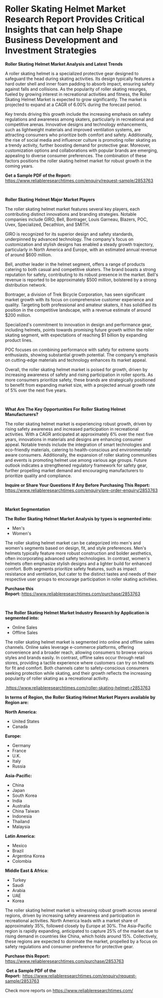 <p><h1>Roller Skating Helmet Market Research Report Provides Critical Insights that can help Shape Business Development and Investment Strategies</h1></p><p><strong>Roller Skating Helmet Market Analysis and Latest Trends</strong></p>
<p><p>A roller skating helmet is a specialized protective gear designed to safeguard the head during skating activities. Its design typically features a hard outer shell and inner foam padding to absorb impact, ensuring safety against falls and collisions. As the popularity of roller skating resurges, fueled by growing interest in recreational activities and fitness, the Roller Skating Helmet Market is expected to grow significantly. The market is projected to expand at a CAGR of 6.00% during the forecast period. </p><p>Key trends driving this growth include the increasing emphasis on safety regulations and awareness among skaters, particularly in recreational and competitive arenas. Innovative designs and technology enhancements, such as lightweight materials and improved ventilation systems, are attracting consumers who prioritize both comfort and safety. Additionally, the rise of social media and influencer culture is promoting roller skating as a trendy activity, further boosting demand for protective gear. Moreover, customization options and collaborations with popular brands are emerging, appealing to diverse consumer preferences. The combination of these factors positions the roller skating helmet market for robust growth in the coming years.</p></p>
<p><strong>Get a Sample PDF of the Report:&nbsp;</strong> <a href="https://www.reliableresearchtimes.com/enquiry/request-sample/2853763?utm_campaign=3317&utm_medium=2&utm_source=Github&utm_content=ia&utm_term=12032025&utm_id=roller-skating-helmet">https://www.reliableresearchtimes.com/enquiry/request-sample/2853763</a></p>
<p>&nbsp;</p>
<p><strong>Roller Skating Helmet Major Market Players</strong></p>
<p><p>The roller skating helmet market features several key players, each contributing distinct innovations and branding strategies. Notable companies include GIRO, Bell, Bontrager, Louis Garneau, Blazers, POC, Uvex, Specialized, Decathlon, and SMITH.</p><p>GIRO is recognized for its superior design and safety standards, underpinned by advanced technology. The company's focus on customization and stylish designs has enabled a steady growth trajectory, particularly in North America and Europe, with an estimated annual revenue of around $600 million.</p><p>Bell, another leader in the helmet segment, offers a range of products catering to both casual and competitive skaters. The brand boasts a strong reputation for safety, contributing to its robust presence in the market. Bell's revenue is reported to be approximately $500 million, bolstered by a strong distribution network.</p><p>Bontrager, a division of Trek Bicycle Corporation, has seen significant market growth with its focus on comprehensive customer experience and quality. Targeting both professional and amateur skaters, it has solidified its position in the competitive landscape, with a revenue estimate of around $200 million.</p><p>Specialized's commitment to innovation in design and performance gear, including helmets, points towards promising future growth within the roller skating segment, with expectations of reaching $1 billion by expanding product lines.</p><p>POC focuses on combining performance with safety for extreme sports enthusiasts, showing substantial growth potential. The company’s emphasis on cutting-edge materials and technology enhances its market appeal.</p><p>Overall, the roller skating helmet market is poised for growth, driven by increasing awareness of safety and rising participation in roller sports. As more consumers prioritize safety, these brands are strategically positioned to benefit from expanding market size, with a projected annual growth rate of 5% over the next five years.</p></p>
<p>&nbsp;</p>
<p><strong>What Are The Key Opportunities For Roller Skating Helmet Manufacturers?</strong></p>
<p><p>The roller skating helmet market is experiencing robust growth, driven by rising safety awareness and increased participation in recreational activities. With a CAGR anticipated at approximately 6% over the next five years, innovations in materials and designs are enhancing consumer appeal. Notable trends include the integration of smart technologies and eco-friendly materials, catering to health-conscious and environmentally aware consumers. Additionally, the expansion of roller skating communities and events is promoting helmet use among various age groups. Future outlook indicates a strengthened regulatory framework for safety gear, further propelling market demand and encouraging manufacturers to prioritize quality and compliance.</p></p>
<p><strong>Inquire or Share Your Questions If Any Before Purchasing This Report:</strong> <a href="https://www.reliableresearchtimes.com/enquiry/pre-order-enquiry/2853763?utm_campaign=3317&utm_medium=2&utm_source=Github&utm_content=ia&utm_term=12032025&utm_id=roller-skating-helmet">https://www.reliableresearchtimes.com/enquiry/pre-order-enquiry/2853763</a></p>
<p>&nbsp;</p>
<p><strong>Market Segmentation</strong></p>
<p><strong>The Roller Skating Helmet Market Analysis by types is segmented into:</strong></p>
<p><ul><li>Men's</li><li>Women's</li></ul></p>
<p><p>The roller skating helmet market can be categorized into men's and women's segments based on design, fit, and style preferences. Men's helmets typically feature more robust construction and bolder aesthetics, often incorporating advanced safety technologies. In contrast, women's helmets often emphasize stylish designs and a lighter build for enhanced comfort. Both segments prioritize safety features, such as impact resistance and ventilation, but cater to the distinct tastes and needs of their respective user groups to encourage participation in roller skating activities.</p></p>
<p><strong>Purchase this Report:&nbsp;</strong><a href="https://www.reliableresearchtimes.com/purchase/2853763?utm_campaign=3317&utm_medium=2&utm_source=Github&utm_content=ia&utm_term=12032025&utm_id=roller-skating-helmet">https://www.reliableresearchtimes.com/purchase/2853763</a></p>
<p>&nbsp;</p>
<p><strong>The Roller Skating Helmet Market Industry Research by Application is segmented into:</strong></p>
<p><ul><li>Online Sales</li><li>Offline Sales</li></ul></p>
<p><p>The roller skating helmet market is segmented into online and offline sales channels. Online sales leverage e-commerce platforms, offering convenience and a broader reach, allowing consumers to browse various styles and brands easily. In contrast, offline sales occur through retail stores, providing a tactile experience where customers can try on helmets for fit and comfort. Both channels cater to safety-conscious consumers seeking protection while skating, and their growth reflects the increasing popularity of roller skating as a recreational activity.</p></p>
<p><a href="https://www.reliableresearchtimes.com/roller-skating-helmet-r2853763?utm_campaign=3317&utm_medium=2&utm_source=Github&utm_content=ia&utm_term=12032025&utm_id=roller-skating-helmet">&nbsp;https://www.reliableresearchtimes.com/roller-skating-helmet-r2853763</a></p>
<p><strong>In terms of Region, the Roller Skating Helmet Market Players available by Region are:</strong></p>
<p>
    <p> <strong> North America: </strong>
        <ul>
            <li>United States</li>
            <li>Canada</li>
        </ul>
        </p> 
    <p> <strong> Europe: </strong>
        <ul>
            <li>Germany</li>
            <li>France</li>
            <li>U.K.</li>
            <li>Italy</li>
            <li>Russia</li>
        </ul>
        </p> 
    <p> <strong> Asia-Pacific: </strong>
        <ul>
            <li>China</li>
            <li>Japan</li>
            <li>South Korea</li>
            <li>India</li>
            <li>Australia</li>
            <li>China Taiwan</li>
            <li>Indonesia</li>
            <li>Thailand</li>
            <li>Malaysia</li>
        </ul>
        </p> 
    <p> <strong> Latin America: </strong>
        <ul>
            <li>Mexico</li>
            <li>Brazil</li>
            <li>Argentina Korea</li>
            <li>Colombia</li>
        </ul>
        </p> 
    <p> <strong> Middle East & Africa: </strong>
        <ul>
            <li>Turkey</li>
            <li>Saudi</li>
            <li>Arabia</li>
            <li>UAE</li>
            <li>Korea</li>
        </ul>
    </p>
    </p>
<p><p>The roller skating helmet market is witnessing robust growth across several regions, driven by increasing safety awareness and participation in recreational activities. North America leads with a market share of approximately 35%, followed closely by Europe at 30%. The Asia-Pacific region is rapidly expanding, anticipated to capture 25% of the market due to rising demand in countries like China, which holds around 15%. Collectively, these regions are expected to dominate the market, propelled by a focus on safety regulations and consumer preference for protective gear.</p></p>
<p><strong>Purchase this Report: </strong><a href="https://www.reliableresearchtimes.com/purchase/2853763?utm_campaign=3317&utm_medium=2&utm_source=Github&utm_content=ia&utm_term=12032025&utm_id=roller-skating-helmet">https://www.reliableresearchtimes.com/purchase/2853763</a></p>
<p>&nbsp;<strong>Get a Sample PDF of the Report:&nbsp;&nbsp;</strong><a href="https://www.reliableresearchtimes.com/enquiry/request-sample/2853763?utm_campaign=3317&utm_medium=2&utm_source=Github&utm_content=ia&utm_term=12032025&utm_id=roller-skating-helmet">https://www.reliableresearchtimes.com/enquiry/request-sample/2853763</a></p>
<p><strong></strong></p>
<p>Check more reports on <a href="https://www.reliableresearchtimes.com/?utm_campaign=3317&utm_medium=2&utm_source=Github&utm_content=ia&utm_term=12032025&utm_id=roller-skating-helmet">https://www.reliableresearchtimes.com/</a></p>